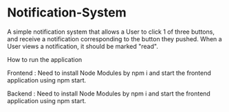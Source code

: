 # Notification-System
A simple notification system that allows a User to click 1 of three buttons, and receive a notification corresponding to the button they pushed. When a User views a notification, it should be marked "read".

How to run the application

Frontend : Need to install Node Modules by npm i and start the frontend application using npm start.

Backend : Need to install Node Modules by npm i and start the frontend application using npm start.
